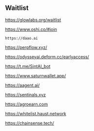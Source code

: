 ## Waitlist
https://glowlabs.org/waitlist

https://www.oshi.co/#join
```
https://daao.ai
```
https://perpflow.xyz/

https://odysseyai.deform.cc/earlyaccess/

https://t.me/SintAI_bot

https://www.saturnwallet.app/

https://aagent.ai/

https://sentinals.xyz

https://agroearn.com

https://whitelist.haust.network

https://chainsense.tech/
